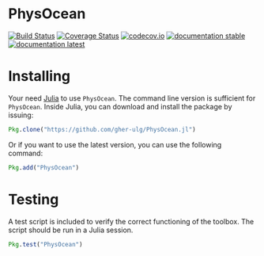 # PhysOcean

[![Build Status](https://travis-ci.org/gher-ulg/PhysOcean.jl.svg?branch=master)](https://travis-ci.org/gher-ulg/PhysOcean.jl)
[![Coverage Status](https://coveralls.io/repos/gher-ulg/PhysOcean.jl/badge.svg?branch=master&service=github)](https://coveralls.io/github/gher-ulg/PhysOcean.jl?branch=master) [![codecov.io](http://codecov.io/github/gher-ulg/PhysOcean.jl/coverage.svg?branch=master)](http://codecov.io/github/gher-ulg/PhysOcean.jl?branch=master)
[![documentation stable](https://img.shields.io/badge/docs-stable-blue.svg)](https://gher-ulg.github.io/PhysOcean.jl/stable/)
[![documentation latest](https://img.shields.io/badge/docs-latest-blue.svg)](https://gher-ulg.github.io/PhysOcean.jl/latest/)



# Installing

Your need [Julia](http://julialang.org) to use `PhysOcean`. The command line version is sufficient for `PhysOcean`.
Inside Julia, you can download and install the package by issuing:

```julia
Pkg.clone("https://github.com/gher-ulg/PhysOcean.jl")
```

Or if you want to use the latest version, you can use the following command:

```julia
Pkg.add("PhysOcean")
```

# Testing

A test script is included to verify the correct functioning of the toolbox.
The script should be run in a Julia session.

```julia
Pkg.test("PhysOcean")
```

